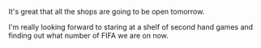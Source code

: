 It's great that all the shops are going to be open tomorrow.

I'm really looking forward to staring at a shelf of second hand games and finding out what number of FIFA we are on now.